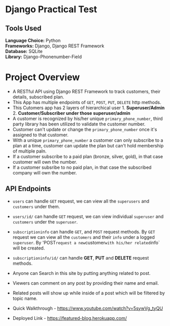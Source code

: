 # Django Practical Test

## Tools Used

<b>Language Choice:</b> Python <br>
<b>Frameworks:</b> Django, Django REST Framework <br>
<b>Database:</b> SQLite <br>
<b>Library:</b>  Django-Phonenumber-Field <br>

# Project Overview

* A RESTful API using Django REST Framework to track customers, their details, subscribed plan.
* This App has multiple endpoints of `GET`, `POST`, `PUT`, `DELETE` http methods.
* This Cutomers app has 2 layers of hierarchical user 
                                    1. <b>Superuser/Admin</b>
                                    2. <b>Customer/Subscriber under those superuser/admin</b>
* A customer is recognized by his/her unique `primary_phone_number`, third party library has been utilized to validate the customer number.
* Customer can't update or change the `primary_phone_number` once it's assigned to that customer.
* With a unique `primary_phone_number` a customer can only subscribe to a plan at a time, customer can update the plan but can't hold membership of multiple paln.
* If a customer subscribe to a paid plan (bronze, silver, gold), in that case customer will own the number.
* If a customer subsribe to no paid plan, in that case the subscribed company will own the number.

## API Endpoints
* `users` can handle `GET` request, we can view all the `superusers` and `customers` under them.
* `users/id/` can handle `GET` request, we can view individual `superuser` and `customers` under the `superuser`.
* `subscriptioninfo` can handle `GET`, and `POST` request methods. By `GET` request we can view all the `customers` and their `info` under a logged `superuser`. By 'POST` request a new `customer` with his/her related `info` will be created.
* `subscriptioninfo/id/` can handle <b>GET</b>, <b>PUT</b> and <b>DELETE</b> request methods.

* Anyone can Search in this site by putting anything related to post.

* Viewers can comment on any post by providing their name and email.

* Related posts will show up while inside of a post which will be filtered by topic name.

* Quick Walkthrough - https://www.youtube.com/watch?v=5sywVg_tyQU

* Deployed Link - https://featured-blog.herokuapp.com/
